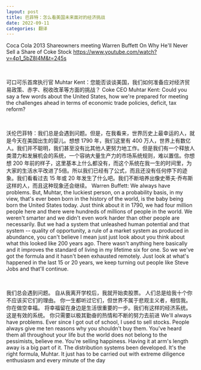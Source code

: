 ```yaml
---
layout: post
title: 巴菲特：怎么看美国未来面对的经济挑战
date: 2022-09-11
categories: 翻译
---
```


Coca Cola 2013 Shareowners meeting 
Warren Buffett On Why He'll Never Sell a Share of Coke Stock
https://www.youtube.com/watch?v=4p1_5bZ8I4M&t=245s

<br>

可口可乐首席执行官 Muhtar Kent：您能否谈谈美国，我们如何准备应对经济贸易政策、赤字、税收改革等方面的挑战？
Coke CEO Muhtar Kent: Could you say a few words about the United States, how we're prepared for meeting the challenges ahead in terms of economic trade policies, deficit, tax reform?

<br>

沃伦巴菲特：我们总是会遇到问题。但是，在我看来，世界历史上最幸运的人，就是今天在美国出生的婴儿。想想 1790 年，我们这里有 400 万人，世界上有数亿人。我们并不聪明，我们甚至没有比其他人更努力地工作。但是我们有一个释放人类潜力和发展机会的系统，一个容纳大量生产力的市场系统规则，难以置信。你想想 200 年前的样子，这里基本上什么都没有，而这个系统在我一生的时间里，为大家的生活水平改进了5倍。所以我们已经有了公式，而且还没有任何停下的迹象。我们看看过去 15 年或 20 年发生了什么吧。我们不断培养出像史蒂夫·乔布斯这样的人，而且这种现象还会继续。
Warren Buffett: We always have problems. But, Muhtar, the luckiest person, on a probability basis, in my view, that's ever been born in the history of the world, is the baby being born the United States today. Just think about it in 1790, we had four million people here and there were hundreds of millions of people in the world. We weren't smarter and we didn't even work harder than other people are necessarily. But we had a system that unleashed human potential and that system -- quality of opportunity, a rule of a market system as produced in abundance, you can't believe I mean just just look about you think about what this looked like 200 years ago. There wasn't anything here basically and it improves the standard of living in my lifetime six for one. So we we've got the formula and it hasn't been exhausted remotely. Just look at what's happened in the last 15 or 20 years, we keep turning out people like Steve Jobs and that'll continue. 

<br>

我们总会遇到问题。 自从我离开学校后，我就开始卖股票。 人们总是给我十个你不应该买它们的理由。 你一生都听过它们，但世界不属于悲观主义者，相信我。 你在做空幸福。 将幸福留在身边是生活很重要的一步。我们有这样的经济系统。 这是有效的系统。 你只需要以极其勤奋的热情和不断的努力去前进
We'll always have problems. Ever since I got out of school, I used to sell stocks. People always give me ten reasons why you shouldn't buy them. You've heard them all throughout your life but the world does not belong to the pessimists, believe me. You're selling happiness. Having it at arm's length away is a big part of it. The distribution systems been developed. It's the right formula, Muhtar. It just has to be carried out with extreme diligence enthusiasm and every minute of the day
